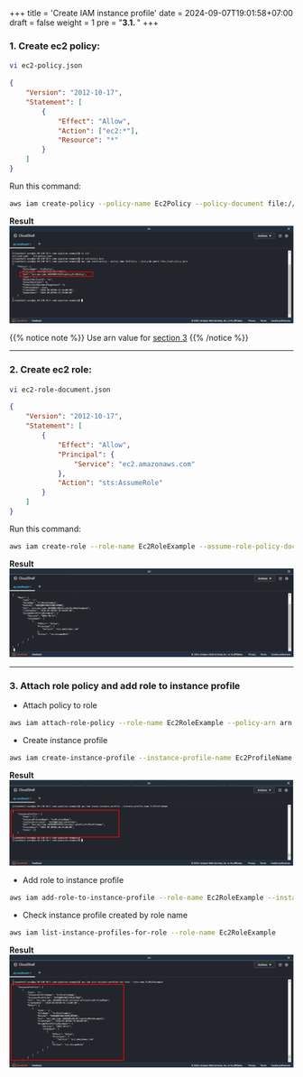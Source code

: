 +++
title = 'Create IAM instance profile'
date = 2024-09-07T19:01:58+07:00
draft = false
weight = 1
pre = "<b>3.1. </b>"
+++

### 1. Create ec2 policy:

```bash
vi ec2-policy.json
```

```json
{
    "Version": "2012-10-17",
    "Statement": [
        {
            "Effect": "Allow",
            "Action": ["ec2:*"],
            "Resource": "*"
        }
    ]
}
```
Run this command:

```bash
aws iam create-policy --policy-name Ec2Policy --policy-document file://ec2-policy.json
```

**Result**
![alt text](image.png)

{{% notice note %}}
Use arn value for [section 3](#313-attach-role-policy-and-add-role-to-instance-profile)
{{% /notice %}}


---
### 2. Create ec2 role:

```bash
vi ec2-role-document.json
```

```json
{
    "Version": "2012-10-17",
    "Statement": [
        {
            "Effect": "Allow",
            "Principal": {
                "Service": "ec2.amazonaws.com"
            },
            "Action": "sts:AssumeRole"
        }
    ]
}
```
Run this command:
```bash
aws iam create-role --role-name Ec2RoleExample --assume-role-policy-document file://ec2-role-document.json
```

**Result**
![alt text](image-1.png)

---
### 3. Attach role policy and add role to instance profile

- Attach policy to role
```bash
aws iam attach-role-policy --role-name Ec2RoleExample --policy-arn arn:aws:iam::xxxxxxxxxx:policy/Ec2Policy
```
- Create instance profile
```bash
aws iam create-instance-profile --instance-profile-name Ec2ProfileName
```
**Result**
![alt text](image-2.png)


- Add role to instance profile
```bash
aws iam add-role-to-instance-profile --role-name Ec2RoleExample --instance-profile-name Ec2ProfileName
```

- Check instance profile created by role name
```bash
aws iam list-instance-profiles-for-role --role-name Ec2RoleExample
```

**Result**
![alt text](image-3.png)


